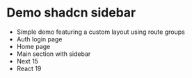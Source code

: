 # Demo shadcn sidebar

- Simple demo featuring a custom layout using route groups
- Auth login page
- Home page
- Main section with sidebar
- Next 15
- React 19